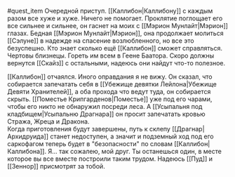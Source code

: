 #quest_item
Очередной приступ. [[Каллибон|Каллибону]] с каждым разом все хуже и хуже. Ничего не помогает. Проклятие поглощает его все сильнее и сильнее, он гаснет на моих с [[Мэрион Мунлайт|Мэрион]] глазах. Бедная [[Мэрион Мунлайт|Мэрион]], она продолжает молиться [[Сэлуне]] в надежде на спасение возлюбленного, но все это безуспешно. Кто знает сколько ещё [[Каллибон]] сможет справляться. Чертовы близнецы. Гореть им всем в Геене Баатора. Скоро должны вернутся [[Скайз]] с остальными, надеюсь они найдут что-то полезное.  
  
[[Каллибон]] отчаялся. Иного оправдания я не вижу. Он сказал, что собирается запечатать себя в [[Убежище девятки Лейлона|Убежище Девяти Хранителей]], а оба прохода что ведут туда, он собирается скрыть. [[Поместье Крипгарденов|Поместье]] уже под его чарами, чтобы его никто не обнаружил посреди леса. А [[Усыпальня под кладбищем|Усыпальню Драгнара]] он просит запечатать кровью Стража, Жреца и Дракона.  
Когда приготовления будут завершены, путь к склепу [[Драгнар|Архидруида]] станет недоступен, а значит и подземный ход под его саркофагом теперь будет в "безопасности" по словам [[Каллибон|Каллибона]]. Я… так сожалею, мой друг. Ты останешься один, в месте которое вы все вместе построили таким трудом. Надеюсь [[Пуд]] и [[Зeннор]] присмотрят за тобой.